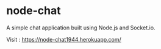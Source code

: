 # node-chat
A simple chat application built using Node.js and Socket.io.

Visit : https://node-chat1944.herokuapp.com/
